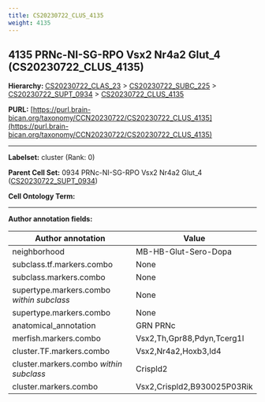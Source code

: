 ```yaml
---
title: CS20230722_CLUS_4135
weight: 4135
---
```

## 4135 PRNc-NI-SG-RPO Vsx2 Nr4a2 Glut_4 (CS20230722_CLUS_4135)
<b>Hierarchy: </b>
[CS20230722_CLAS_23](../CS20230722_CLAS_23) >
[CS20230722_SUBC_225](../CS20230722_SUBC_225) >
[CS20230722_SUPT_0934](../CS20230722_SUPT_0934) >
[CS20230722_CLUS_4135](../CS20230722_CLUS_4135)

**PURL:** [https://purl.brain-bican.org/taxonomy/CCN20230722/CS20230722_CLUS_4135](https://purl.brain-bican.org/taxonomy/CCN20230722/CS20230722_CLUS_4135)

---


**Labelset:** cluster (Rank: 0)

**Parent Cell Set:** 0934 PRNc-NI-SG-RPO Vsx2 Nr4a2 Glut_4 ([CS20230722_SUPT_0934](../CS20230722_SUPT_0934))



**Cell Ontology Term:** 

[MARKER GENES.]: #


---

[TRANSFERRED ANNOTATIONS.]: #


[AUTHOR ANNOTATION FIELDS.]: #


**Author annotation fields:**

| Author annotation | Value |
|-------------------|-------|
|neighborhood|MB-HB-Glut-Sero-Dopa|
|subclass.tf.markers.combo|None|
|subclass.markers.combo|None|
|supertype.markers.combo _within subclass_|None|
|supertype.markers.combo|None|
|anatomical_annotation|GRN PRNc|
|merfish.markers.combo|Vsx2,Th,Gpr88,Pdyn,Tcerg1l|
|cluster.TF.markers.combo|Vsx2,Nr4a2,Hoxb3,Id4|
|cluster.markers.combo _within subclass_|Crispld2|
|cluster.markers.combo|Vsx2,Crispld2,B930025P03Rik|
